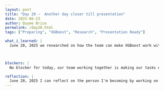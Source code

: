 ```yaml
---
layout: post
title: "Day 20 –  Another day closer till presentation"
date: 2025-06-23
author: Quyme Brice
permalink: /day20.html
tags: ["Preparing", "XGBoost", "Research", "Presentation Ready"]

what_i_learned: |
  June 20, 2025 we researched on how the team can make XGBoost work with our data. Within XGBoost you can already include code that will help clean the data but we decided to clean our code before hand. I've learned more about training models and how to operate them. Today we enhance our skills in seperating tasks and coming together with our results. My job was to work more on the predictive model we will be using. The model is coming along day by day and implementation are being made.

  

blockers: |
  No blocker for today, our team working together is making our tasks easier.

reflection: |
  June 20, 2025 I can reflect on the person I'm becoming by working on a team. Being able to work on my part and bring it to the overall goal is definitely game changing. My team is definitely helping me become a better more enhanced person. I am proud of the accomplishments I have done so far. I've done good in the work and evolvtion of building my character. Feeling evolve is great progress for me and glad I can reflect on it.
---
```

